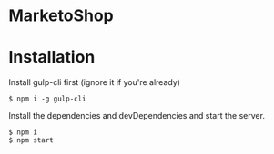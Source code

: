 # MarketoShop

# Installation
 Install gulp-cli first (ignore it if you're already)

``` 
$ npm i -g gulp-cli
```
Install the dependencies and devDependencies and start the server.

```
$ npm i
$ npm start
```
